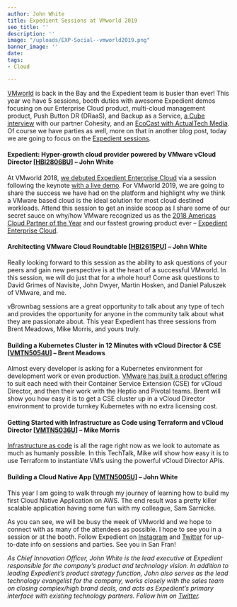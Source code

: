 ```yaml
---
author: John White
title: Expedient Sessions at VMworld 2019
seo_title: ''
description: ''
image: "/uploads/EXP-Social--vmworld2019.png"
banner_image: ''
date: 
tags:
- Cloud

---
```

[VMworld](https://www.vmworld.com/en/us/index.html) is back in the Bay and the Expedient team is busier than ever! This year we have 5 sessions, booth duties with awesome Expedient demos focusing on our Enterprise Cloud product, multi-cloud management product, Push Button DR (DRaaS), and Backup as a Service, [a Cube interview](https://www.thecube.net/vmworld-2019) with our partner Cohesity, and an [EcoCast with ActualTech Media](https://www.actualtechmedia.com/event-schedule/?leads%5B%5D=400&topic%5B%5D=3#EventSchedule). Of course we have parties as well, more on that in another blog post, today we are going to focus on the [Expedient sessions](https://my.vmworld.com/widget/vmware/vmworld19us/us19catalog?search=expedient).

#### Expedient: Hyper-growth cloud provider powered by VMware vCloud Director \[[HBI2806BU](https://my.vmworld.com/widget/vmware/vmworld19us/us19catalog?search=HBI2806BU)\] – John White

At VMworld 2018, [we debuted Expedient Enterprise Cloud](https://www.expedient.com/blog/expedient-cloud-evolution-a-vision-5-years-in-the-making/) via a session following the keynote [with a live demo](https://videos.vmworld.com/global/2018?q=john%2520white). For VMworld 2019, we are going to share the success we have had on the platform and highlight why we think a VMware based cloud is the ideal solution for most cloud destined workloads. Attend this session to get an inside scoop as I share some of our secret sauce on why/how VMware recognized us as the [2018 Americas Cloud Partner of the Year](https://www.expedient.com/blog/expedient-named-vmwares-americas-cloud-partner-of-the-year/) and our fastest growing product ever – [Expedient Enterprise Cloud](https://www.expedient.com/services/infrastructure-as-a-service/cloud/).

#### Architecting VMware Cloud Roundtable \[[HBI2615PU](https://my.vmworld.com/widget/vmware/vmworld19us/us19catalog?search=HBI2615PU)\] – John White

Really looking forward to this session as the ability to ask questions of your peers and gain new perspective is at the heart of a successful VMworld. In this session, we will do just that for a whole hour! Come ask questions to David Grimes of Navisite, John Dwyer, Martin Hosken, and Daniel Paluszek of VMware, and me.

vBrownbag sessions are a great opportunity to talk about any type of tech and provides the opportunity for anyone in the community talk about what they are passionate about. This year Expedient has three sessions from Brent Meadows, Mike Morris, and yours truly.

#### Building a Kubernetes Cluster in 12 Minutes with vCloud Director & CSE \[[VMTN5054U](https://my.vmworld.com/widget/vmware/vmworld19us/us19catalog?search=VMTN5054U)\] – Brent Meadows

Almost every developer is asking for a Kubernetes environment for development work or even production. [VMware has built a product offering](https://www.expedient.com/blog/deploy-kubernetes-clusters-alongside-virtual-machines-with-expedient-enterprise-cloud/) to suit each need with their Container Service Extension (CSE) for vCloud Director, and then their work with the Heptio and Pivotal teams. Brent will show you how easy it is to get a CSE cluster up in a vCloud Director environment to provide turnkey Kubernetes with no extra licensing cost.

#### Getting Started with Infrastructure as Code using Terraform and vCloud Director \[[VMTN5036U](https://my.vmworld.com/widget/vmware/vmworld19us/us19catalog?search=VMTN5036U)\] – Mike Morris

[Infrastructure as code](https://www.expedient.com/blog/infrastructure-as-code-four-ways-to-automate-vmware-cloud-management/) is all the rage right now as we look to automate as much as humanly possible. In this TechTalk, Mike will show how easy it is to use Terraform to instantiate VM’s using the powerful vCloud Director APIs.

#### Building a Cloud Native App \[[VMTN5005U](https://my.vmworld.com/widget/vmware/vmworld19us/us19catalog?search=VMTN5005U)\] – John White

This year I am going to walk through my journey of learning how to build my first Cloud Native Application on AWS. The end result was a pretty killer scalable application having some fun with my colleague, Sam Sarnicke.

As you can see, we will be busy the week of VMworld and we hope to connect with as many of the attendees as possible. I hope to see you in a session or at the booth. Follow Expedient on [Instagram](https://www.instagram.com/_expedient/) and [Twitter](https://twitter.com/Expedient) for up-to-date info on sessions and parties. See you in San Fran!

_As Chief Innovation Officer, John White is the lead executive at Expedient responsible for the company’s product and technology vision. In addition to leading Expedient’s product strategy function, John also serves as the lead technology evangelist for the company, works closely with the sales team on closing complex/high brand deals, and acts as Expedient’s primary interface with existing technology partners. Follow him on_ [_Twitter_](https://twitter.com/johna_white)_._